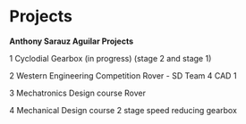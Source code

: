 # Projects
**Anthony Sarauz Aguilar Projects**

1 Cyclodial Gearbox (in progress) (stage 2 and stage 1)

2 Western Engineering Competition Rover - SD Team 4 CAD 1

3 Mechatronics Design course Rover

4 Mechanical Design course 2 stage speed reducing gearbox
